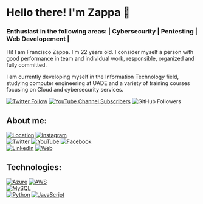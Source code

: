 # Hello there! I'm Zappa 👋
### Enthusiast in the following areas: | Cybersecurity | Pentesting | Web Developement |

Hi! I am Francisco Zappa. I'm 22 years old. I consider myself a person with good performance in team and individual work, responsible, organized and fully committed. 

I am currently developing myself in the Information Technology field, studying computer engineering at UADE and a variety of training courses focusing on Cloud and cybersecurity services.

[![Twitter Follow](https://img.shields.io/twitter/follow/h4tyr3l?style=social)](https://twitter.com/h4tyr3l)
[![YouTube Channel Subscribers](https://img.shields.io/youtube/channel/subscribers/UCkcUQnD5yU8lOTR-akyG95g)](https://www.youtube.com/channel/UCkcUQnD5yU8lOTR-akyG95g?sub_confirmation=1)
![GitHub Followers](https://img.shields.io/github/followers/h4tyr3l?style=social)

## About me:

[![Location](https://custom-icon-badges.demolab.com/badge/BsAs-Argentina-orange?style=for-the-badge&logo=location&logoColor=white)]()
[![Instagram](https://img.shields.io/badge/Instagram-@h4tyr3l-E4405F?style=for-the-badge&logo=instagram&logoColor=white&labelColor=101010)](https://www.instagram.com/h4tyr3l/)
</br>
[![Twitter](https://img.shields.io/badge/Twitter-@h4tyr3l-1DA1F2?style=for-the-badge&logo=twitter&logoColor=white&labelColor=101010)](https://twitter.com/h4tyr3l)
[![YouTube](https://img.shields.io/badge/h4tyr3l-FF0000?style=for-the-badge&logo=youtube&logoColor=white&labelColor=101010)](https://www.youtube.com/channel/UCkcUQnD5yU8lOTR-akyG95g)
[![Facebook](https://img.shields.io/badge/Facebook-@h4tyr3l-1877F2?style=for-the-badge&logo=facebook&logoColor=white&labelColor=101010)](https://facebook.com/mouredev)
</br>
[![LinkedIn](https://img.shields.io/badge/LinkedIn-Francisco_Zappa-0077B5?style=for-the-badge&logo=linkedin&logoColor=white&labelColor=101010)](https://www.linkedin.com/in/zappafrancisco0/)
[![Web](https://img.shields.io/badge/Web-unupdated.com-14a1f0?style=for-the-badge&logo=dev.to&logoColor=white&labelColor=101010)](https://unupdated.com)

## Technologies:

[![Azure](https://custom-icon-badges.demolab.com/badge/Azure-black?style=for-the-badge&logo=microsoft_azure_logo_icon_170956&)]()
[![AWS](https://img.shields.io/badge/AWS-232F3E?style=for-the-badge&logo=amazon-aws&logoColor=white&labelColor=101010)]()
</br>
[![MySQL](https://img.shields.io/badge/MySQL-4479A1?style=for-the-badge&logo=mysql&logoColor=white&labelColor=101010)]()
</br>
[![Python](https://img.shields.io/badge/Python-yellow?style=for-the-badge&logo=python&logoColor=white&labelColor=101010)]()
[![JavaScript](https://img.shields.io/badge/JavaScript-F7DF1E?style=for-the-badge&logo=javascript&logoColor=white&labelColor=101010)]()

<!---
zappafrancisco0/zappafrancisco0 is a ✨ special ✨ repository because its `README.md` (this file) appears on your GitHub profile.
You can click the Preview link to take a look at your changes.
--->
